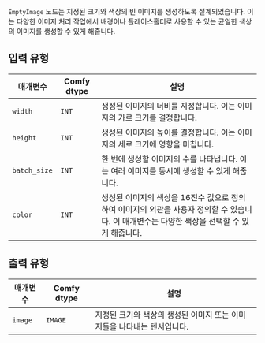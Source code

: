 `EmptyImage` 노드는 지정된 크기와 색상의 빈 이미지를 생성하도록 설계되었습니다. 이는 다양한 이미지 처리 작업에서 배경이나 플레이스홀더로 사용할 수 있는 균일한 색상의 이미지를 생성할 수 있게 해줍니다.

## 입력 유형

| 매개변수 | Comfy dtype | 설명 |
|-----------|-------------|-------------|
| `width`   | `INT`      | 생성된 이미지의 너비를 지정합니다. 이는 이미지의 가로 크기를 결정합니다. |
| `height`  | `INT`      | 생성된 이미지의 높이를 결정합니다. 이는 이미지의 세로 크기에 영향을 미칩니다. |
| `batch_size` | `INT` | 한 번에 생성할 이미지의 수를 나타냅니다. 이는 여러 이미지를 동시에 생성할 수 있게 해줍니다. |
| `color`   | `INT`      | 생성된 이미지의 색상을 16진수 값으로 정의하여 이미지의 외관을 사용자 정의할 수 있습니다. 이 매개변수는 다양한 색상을 선택할 수 있게 해줍니다. |

## 출력 유형

| 매개변수 | Comfy dtype | 설명 |
|-----------|-------------|-------------|
| `image`   | `IMAGE`    | 지정된 크기와 색상의 생성된 이미지 또는 이미지들을 나타내는 텐서입니다. |
